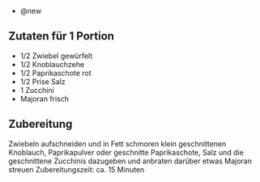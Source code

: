 - @new

## Zutaten für 1 Portion
- 1/2   Zwiebel gewürfelt
- 1/2   Knoblauchzehe
- 1/2   Paprikaschote rot
- 1/2 Prise Salz
- 1   Zucchini
-   Majoran frisch

## Zubereitung
Zwiebeln aufschneiden und in Fett schmoren
klein geschnittenen Knoblauch, Paprikapulver oder geschnitte Paprikaschote, Salz und die geschnittene Zucchinis dazugeben und anbraten
darüber etwas Majoran streuen
Zubereitungszeit: ca. 15 Minuten

